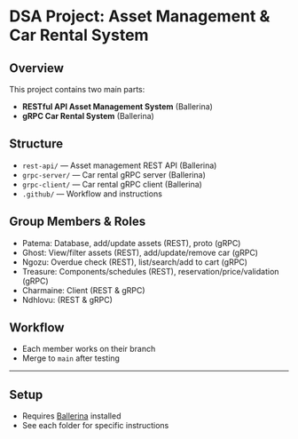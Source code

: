 # DSA Project: Asset Management & Car Rental System

## Overview
This project contains two main parts:
- **RESTful API Asset Management System** (Ballerina)
- **gRPC Car Rental System** (Ballerina)

## Structure
- `rest-api/` — Asset management REST API (Ballerina)
- `grpc-server/` — Car rental gRPC server (Ballerina)
- `grpc-client/` — Car rental gRPC client (Ballerina)
- `.github/` — Workflow and instructions

## Group Members & Roles
- Patema: Database, add/update assets (REST), proto (gRPC)
- Ghost: View/filter assets (REST), add/update/remove car (gRPC)
- Ngozu: Overdue check (REST), list/search/add to cart (gRPC)
- Treasure: Components/schedules (REST), reservation/price/validation (gRPC)
- Charmaine: Client (REST & gRPC)
- Ndhlovu: (REST & gRPC)

## Workflow
- Each member works on their branch
- Merge to `main` after testing

---

## Setup
- Requires [Ballerina](https://ballerina.io/) installed
- See each folder for specific instructions
